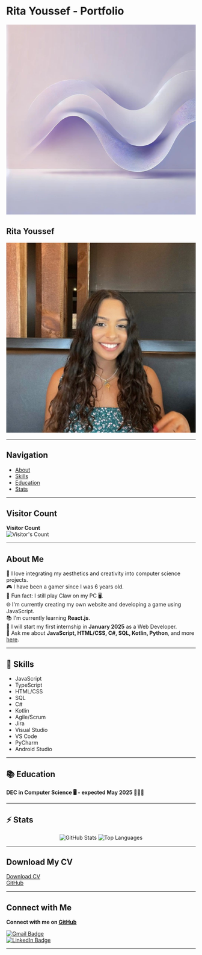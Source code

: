 # Rita Youssef - Portfolio

![Background](./data/light_purple_gradient_background.jpg)

## Rita Youssef

![Profile Picture](./data/profile.jpg)

---

## Navigation

- [About](#about)
- [Skills](#skills)
- [Education](#education)
- [Stats](#stats)

---

## Visitor Count

**Visitor Count**  
![Visitor's Count](https://profile-counter.glitch.me/ritayoussef/count.svg)

---

## About Me

📝 I love integrating my aesthetics and creativity into computer science projects.  
🎮 I have been a gamer since I was 6 years old.  
🎡 Fun fact: I still play Claw on my PC 🖥️.  
🌐 I'm currently creating my own website and developing a game using JavaScript.  
📚 I'm currently learning **React.js**.  
🚀 I will start my first internship in **January 2025** as a Web Developer.  
💬 Ask me about **JavaScript, HTML/CSS, C#, SQL, Kotlin, Python**, and more [here](https://github.com/ritayoussef/ritayoussef/issues).  

---

## 📝 Skills

- JavaScript
- TypeScript
- HTML/CSS
- SQL
- C#
- Kotlin
- Agile/Scrum
- Jira
- Visual Studio
- VS Code
- PyCharm
- Android Studio

---

## 📚 Education

**DEC in Computer Science 🖥️ - expected May 2025 👩🏽‍🎓**

---

## ⚡️ Stats

<div align="center">
  <img width="390" src="https://github-readme-stats.vercel.app/api?username=ritayoussef&theme=transparent&count_private=true&show_icons=true&rank_icon=github&locale=en" alt="GitHub Stats">
  <img width="325" src="https://github-readme-stats.vercel.app/api/top-langs?username=ritayoussef&theme=transparent&layout=donut&hide=css&langs_count=8&border_radius=10&show_icons=true&locale=en" alt="Top Languages">
</div>

---

## Download My CV

[Download CV](./mnt/data/YoussefRita%202.pdf)  
[GitHub](https://github.com/ritayoussef)

---

## Connect with Me

**Connect with me on [GitHub](https://github.com/ritayoussef)**

[![Gmail Badge](https://img.shields.io/badge/Gmail-333333?style=for-the-badge&logo=gmail&logoColor=red)](mailto:youssef.rita14@gmail.com)  
[![LinkedIn Badge](https://img.shields.io/badge/LinkedIn-0077B5?style=for-the-badge&logo=linkedin&logoColor=white)](https://www.linkedin.com/in/rita-youssef-759965223/)

---
